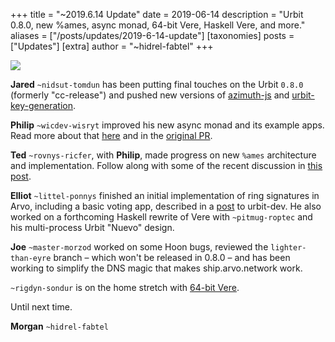 +++
title = "~2019.6.14 Update"
date = 2019-06-14
description = "Urbit 0.8.0, new %ames, async monad, 64-bit Vere, Haskell Vere, and more."
aliases = ["/posts/updates/2019-6-14-update"]
[taxonomies]
posts = ["Updates"]
[extra]
author = "~hidrel-fabtel"
+++

![](https://media.urbit.org/site/posts/updates/~2019.6.14-update-1.jpg)

**Jared** `~nidsut-tomdun` has been putting final touches on the Urbit `0.8.0` (formerly "cc-release") and pushed new versions of [azimuth-js](https://github.com/urbit/azimuth-js/releases) and [urbit-key-generation](https://github.com/urbit/urbit-key-generation/releases).

**Philip** `~wicdev-wisryt` improved his new async monad and its example apps. Read more about that [here](https://groups.google.com/a/urbit.org/forum/#!topic/dev/DDG6gHSG1Lc) and in the [original PR](https://github.com/urbit/arvo/pull/1183).

**Ted** `~rovnys-ricfer`, with **Philip**, made progress on new `%ames` architecture and implementation. Follow along with some of the recent discussion in [this post](https://groups.google.com/a/urbit.org/forum/#!topic/dev/y_gaSpn9mxM). 


**Elliot** `~littel-ponnys` finished an initial implementation of ring signatures in Arvo, including a basic voting app, described in a [post](https://groups.google.com/a/urbit.org/forum/#!topic/dev/IG-FdVpEGX0) to urbit-dev. He also worked on a forthcoming Haskell rewrite of Vere with `~pitmug-roptec` and his multi-process Urbit "Nuevo" design.

**Joe** `~master-morzod` worked on some Hoon bugs, reviewed the `lighter-than-eyre` branch – which won't be released in 0.8.0 – and has been working to simplify the DNS magic that makes ship.arvo.network work. 

`~rigdyn-sondur` is on the home stretch with [64-bit Vere](https://github.com/BernardoDeLaPlaz/urbit/commits/vere_64). 

Until next time.

**Morgan** `~hidrel-fabtel`
